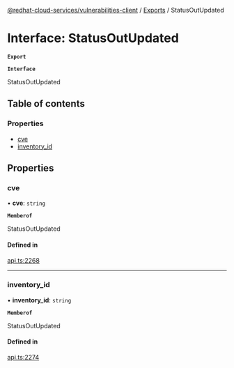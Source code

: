 [@redhat-cloud-services/vulnerabilities-client](../README.md) / [Exports](../modules.md) / StatusOutUpdated

# Interface: StatusOutUpdated

**`Export`**

**`Interface`**

StatusOutUpdated

## Table of contents

### Properties

- [cve](StatusOutUpdated.md#cve)
- [inventory\_id](StatusOutUpdated.md#inventory_id)

## Properties

### cve

• **cve**: `string`

**`Memberof`**

StatusOutUpdated

#### Defined in

[api.ts:2268](https://github.com/RedHatInsights/javascript-clients/blob/master/packages/vulnerabilities/api.ts#L2268)

___

### inventory\_id

• **inventory\_id**: `string`

**`Memberof`**

StatusOutUpdated

#### Defined in

[api.ts:2274](https://github.com/RedHatInsights/javascript-clients/blob/master/packages/vulnerabilities/api.ts#L2274)
